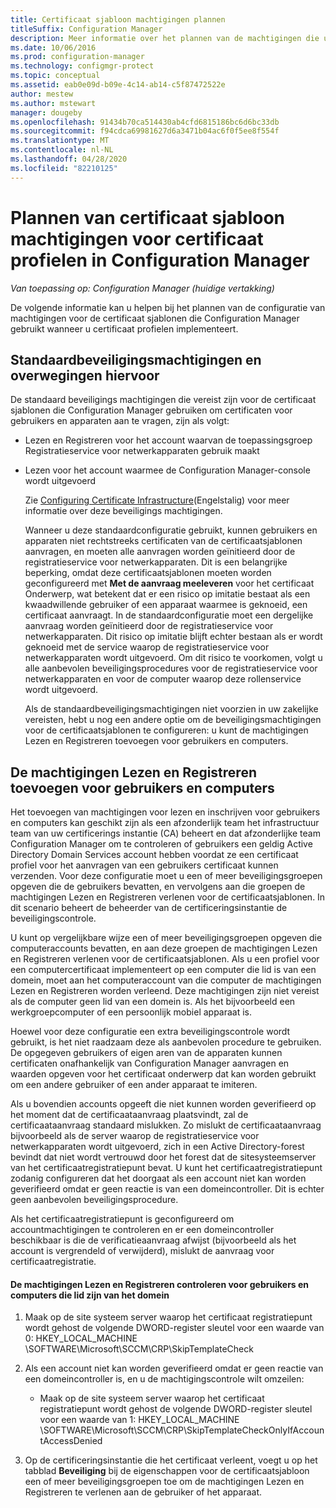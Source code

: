 ```yaml
---
title: Certificaat sjabloon machtigingen plannen
titleSuffix: Configuration Manager
description: Meer informatie over het plannen van de machtigingen die u nodig hebt om de certificaat sjablonen te configureren die Configuration Manager gebruikt.
ms.date: 10/06/2016
ms.prod: configuration-manager
ms.technology: configmgr-protect
ms.topic: conceptual
ms.assetid: eab0e09d-b09e-4c14-ab14-c5f87472522e
author: mestew
ms.author: mstewart
manager: dougeby
ms.openlocfilehash: 91434b70ca514430ab4cfd6815186bc6d6bc33db
ms.sourcegitcommit: f94cdca69981627d6a3471b04ac6f0f5ee8f554f
ms.translationtype: MT
ms.contentlocale: nl-NL
ms.lasthandoff: 04/28/2020
ms.locfileid: "82210125"
---
```

# <a name="planning-for-certificate-template-permissions-for-certificate-profiles-in-configuration-manager"></a>Plannen van certificaat sjabloon machtigingen voor certificaat profielen in Configuration Manager

*Van toepassing op: Configuration Manager (huidige vertakking)*


De volgende informatie kan u helpen bij het plannen van de configuratie van machtigingen voor de certificaat sjablonen die Configuration Manager gebruikt wanneer u certificaat profielen implementeert.  

## <a name="default-security-permissions-and-considerations"></a>Standaardbeveiligingsmachtigingen en overwegingen hiervoor  
 De standaard beveiligings machtigingen die vereist zijn voor de certificaat sjablonen die Configuration Manager gebruiken om certificaten voor gebruikers en apparaten aan te vragen, zijn als volgt:  

- Lezen en Registreren voor het account waarvan de toepassingsgroep Registratieservice voor netwerkapparaten gebruik maakt  

- Lezen voor het account waarmee de Configuration Manager-console wordt uitgevoerd  

  Zie [Configuring Certificate Infrastructure](../deploy-use/certificate-infrastructure.md)(Engelstalig) voor meer informatie over deze beveiligings machtigingen.  

  Wanneer u deze standaardconfiguratie gebruikt, kunnen gebruikers en apparaten niet rechtstreeks certificaten van de certificaatsjablonen aanvragen, en moeten alle aanvragen worden geïnitieerd door de registratieservice voor netwerkapparaten. Dit is een belangrijke beperking, omdat deze certificaatsjablonen moeten worden geconfigureerd met **Met de aanvraag meeleveren** voor het certificaat Onderwerp, wat betekent dat er een risico op imitatie bestaat als een kwaadwillende gebruiker of een apparaat waarmee is geknoeid, een certificaat aanvraagt. In de standaardconfiguratie moet een dergelijke aanvraag worden geïnitieerd door de registratieservice voor netwerkapparaten. Dit risico op imitatie blijft echter bestaan als er wordt geknoeid met de service waarop de registratieservice voor netwerkapparaten wordt uitgevoerd. Om dit risico te voorkomen, volgt u alle aanbevolen beveiligingsprocedures voor de registratieservice voor netwerkapparaten en voor de computer waarop deze rollenservice wordt uitgevoerd.  

  Als de standaardbeveiligingsmachtigingen niet voorzien in uw zakelijke vereisten, hebt u nog een andere optie om de beveiligingsmachtigingen voor de certificaatsjablonen te configureren: u kunt de machtigingen Lezen en Registreren toevoegen voor gebruikers en computers.  

## <a name="adding-read-and-enroll-permissions-for-users-and-computers"></a>De machtigingen Lezen en Registreren toevoegen voor gebruikers en computers  
 Het toevoegen van machtigingen voor lezen en inschrijven voor gebruikers en computers kan geschikt zijn als een afzonderlijk team het infrastructuur team van uw certificerings instantie (CA) beheert en dat afzonderlijke team Configuration Manager om te controleren of gebruikers een geldig Active Directory Domain Services account hebben voordat ze een certificaat profiel voor het aanvragen van een gebruikers certificaat kunnen verzenden. Voor deze configuratie moet u een of meer beveiligingsgroepen opgeven die de gebruikers bevatten, en vervolgens aan die groepen de machtigingen Lezen en Registreren verlenen voor de certificaatsjablonen. In dit scenario beheert de beheerder van de certificeringsinstantie de beveiligingscontrole.  

 U kunt op vergelijkbare wijze een of meer beveiligingsgroepen opgeven die computeraccounts bevatten, en aan deze groepen de machtigingen Lezen en Registreren verlenen voor de certificaatsjablonen. Als u een profiel voor een computercertificaat implementeert op een computer die lid is van een domein, moet aan het computeraccount van die computer de machtigingen Lezen en Registreren worden verleend. Deze machtigingen zijn niet vereist als de computer geen lid van een domein is. Als het bijvoorbeeld een werkgroepcomputer of een persoonlijk mobiel apparaat is.  

 Hoewel voor deze configuratie een extra beveiligingscontrole wordt gebruikt, is het niet raadzaam deze als aanbevolen procedure te gebruiken. De opgegeven gebruikers of eigen aren van de apparaten kunnen certificaten onafhankelijk van Configuration Manager aanvragen en waarden opgeven voor het certificaat onderwerp dat kan worden gebruikt om een andere gebruiker of een ander apparaat te imiteren.  

 Als u bovendien accounts opgeeft die niet kunnen worden geverifieerd op het moment dat de certificaataanvraag plaatsvindt, zal de certificaataanvraag standaard mislukken. Zo mislukt de certificaataanvraag bijvoorbeeld als de server waarop de registratieservice voor netwerkapparaten wordt uitgevoerd, zich in een Active Directory-forest bevindt dat niet wordt vertrouwd door het forest dat de sitesysteemserver van het certificaatregistratiepunt bevat. U kunt het certificaatregistratiepunt zodanig configureren dat het doorgaat als een account niet kan worden geverifieerd omdat er geen reactie is van een domeincontroller. Dit is echter geen aanbevolen beveiligingsprocedure.  

 Als het certificaatregistratiepunt is geconfigureerd om accountmachtigingen te controleren en er een domeincontroller beschikbaar is die de verificatieaanvraag afwijst (bijvoorbeeld als het account is vergrendeld of verwijderd), mislukt de aanvraag voor certificaatregistratie.  

#### <a name="to-check-for-read-and-enroll-permissions-for-users-and-domain-member-computers"></a>De machtigingen Lezen en Registreren controleren voor gebruikers en computers die lid zijn van het domein  

1.  Maak op de site systeem server waarop het certificaat registratiepunt wordt gehost de volgende DWORD-register sleutel voor een waarde van 0: HKEY_LOCAL_MACHINE \SOFTWARE\Microsoft\SCCM\CRP\SkipTemplateCheck  

2.  Als een account niet kan worden geverifieerd omdat er geen reactie van een domeincontroller is, en u de machtigingscontrole wilt omzeilen:  

    -   Maak op de site systeem server waarop het certificaat registratiepunt wordt gehost de volgende DWORD-register sleutel voor een waarde van 1: HKEY_LOCAL_MACHINE \SOFTWARE\Microsoft\SCCM\CRP\SkipTemplateCheckOnlyIfAccountAccessDenied  

3.  Op de certificeringsinstantie die het certificaat verleent, voegt u op het tabblad **Beveiliging** bij de eigenschappen voor de certificaatsjabloon een of meer beveiligingsgroepen toe om de machtigingen Lezen en Registreren te verlenen aan de gebruiker of het apparaat.  
